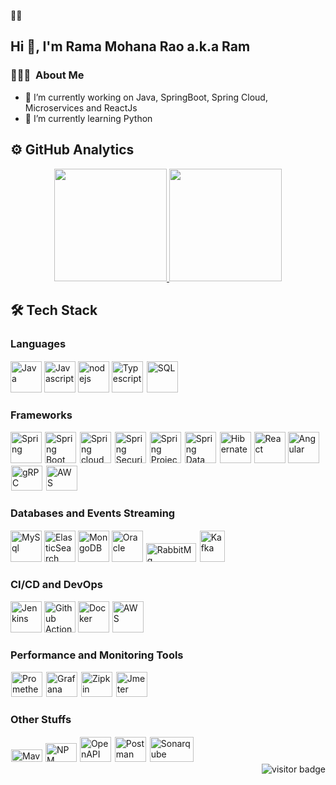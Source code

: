 🌱🔭
## Hi 👋, I'm Rama Mohana Rao a.k.a Ram
<!--### Hi there 👋-->
### 👨🏻‍💻 &nbsp;About Me 

- 🔭 I’m currently working on Java, SpringBoot, Spring Cloud, Microservices and ReactJs
- 🌱 I’m currently learning Python

## ⚙ GitHub Analytics

<p align="center">
<a href="https://github.com/rammohan222">
  <img height="180em" src="https://github-readme-stats-eight-theta.vercel.app/api?username=rammohan222&show_icons=true&theme=cobalt&include_all_commits=true&count_private=true"/>
  <img height="180em" src="https://github-readme-stats-eight-theta.vercel.app/api/top-langs/?username=rammohan222&layout=compact&langs_count=8&theme=cobalt"/>
</a>
</p>

## 🛠 Tech Stack

### Languages

<div>
<img title="Java" src="https://logo.letskhabar.com/img?tool=java" width="50px"> 
<img title="Javascript" src="https://logo.letskhabar.com/img?tool=javascript" width="50px">
<img title="nodejs" src="https://logo.letskhabar.com/img?tool=nodejs" width="50px">
<img title="Typescript" src="https://logo.letskhabar.com/img?tool=typescript" width="50px">
<img title="SQL" src="http://www.iconhot.com/icon/png/coded/64/sql-1.png" width="50px" style="border: 2px solid white">


<!-- <img title="Scala" src="https://www.scala-lang.org/resources/img/frontpage/scala-spiral.png" width="50px" height="50px" style="border: 2px solid white"> -->
<!-- <img title="Dart" src="https://logo.letskhabar.com/img?tool=dart" width="50px"> -->
<!-- <img title="Golang" src="https://logo.letskhabar.com/img?tool=golang" width="50px"> -->
<!-- <img title="Bash" src="https://www.cyberciti.biz/media/new/category/old/terminal.png" width="50px" style="border: 2px solid white"> -->
<!-- <img title="Solidity" src="https://pbs.twimg.com/profile_images/1240311693177167892/-5a2yoQp_400x400.jpg" width="50px" style="border: 2px solid white"> -->
</div>

### Frameworks

<div>
<img title="Spring" src="https://logo.letskhabar.com/img?tool=spring" width="50px">
<img title="Spring Boot" src="https://pbs.twimg.com/profile_images/1235868806079057921/fTL08u_H_400x400.png" width="50px" style="border: 1px solid white">
<img title="Spring cloud" src="https://avatars.githubusercontent.com/u/8216893?s=200&v=4" width="50px" style="border: 1px solid white">
<img title="Spring Security" src="https://pbs.twimg.com/profile_images/1235983944463585281/AWCKLiJh_400x400.png" width="50px" style="border: 1px solid white">
<img title="Spring Project Reactor" src="https://pbs.twimg.com/profile_images/1235875169127796736/yuLH2iKt_400x400.png" width="50px" style="border: 1px solid white">
<img title="Spring Data" src="https://pbs.twimg.com/profile_images/1235945452304031744/w55Uc_O9_400x400.png" width="50px" height="50px" style="border: 1px solid white">
<img title="Hibernate" src="https://hibernate.org//images/hibernate-logo.svg" width="50px" height="50px" style="border: 1px solid white">
  
<!-- <img title="Flutter" src="https://logo.letskhabar.com/img?tool=flutter" width="50px"> -->
<!-- <img title="GraphQL" src="https://logo.letskhabar.com/img?tool=graphql" width="50px"> -->
<img title="React" src="https://logo.letskhabar.com/img?tool=react" width="50px">
<img title="Angular" src="https://logo.letskhabar.com/img?tool=angularjs" width="50px">
<!-- <img title="gRPC" src="https://rsocket.io/img/r-socket-pink.svg" width="50px" height="40px" style="border: 1px solid white"> -->
<img title="gRPC" src="https://grpc.io/img/logos/grpc-icon-color.png" width="50px" height="40px" style="border: 1px solid white">
<!-- <img title="TestContainers" src="https://d33wubrfki0l68.cloudfront.net/13c9a4b570398ec611da4ec48085caaa48c5f2d2/39fb0/logo.svg" width="50px" height="40px" style="border: 1px solid white"> -->
<img title="AWS Serverless" src="https://pbs.twimg.com/profile_images/877479427717902336/M2tspeaW_400x400.jpg" width="50px" height="40px" style="border: 1px solid white">
</div>

### Databases and Events Streaming

<div>
<img title="MySql" src="https://logo.letskhabar.com/img?tool=mysql" width="50px">
<!-- <img title="Liquibase" src="https://www.liquibase.org/wp-content/uploads/sites/6/2020/05/Liquibase_community_logo_horizontal_RGB.png" width="50px" height="20px" style="border: 1px solid white"> -->
<img title="ElasticSearch" src="https://logo.letskhabar.com/img?tool=elasticsearch" width="50px">
<img title="MongoDB" src="https://logo.letskhabar.com/img?tool=mongodb" width="50px">
<img title="Oracle" src="https://logo.letskhabar.com/img?tool=oracle" width="50px">
<!-- <img title="PostgresSql" src="https://logo.letskhabar.com/img?tool=postgresql" width="50px"> -->
<!-- <img title="MariaDB" src="https://logo.letskhabar.com/img?tool=mariadb" width="50px"> -->
<img title="RabbitMq" src="https://upload.wikimedia.org/wikipedia/commons/7/71/RabbitMQ_logo.svg" width="80px" height="30px" style="border: 1px solid white">
<img title="Kafka" src="https://pbs.twimg.com/profile_images/781633389577195521/kazUJooF_400x400.jpg" width="40px" height="50px" style="border: 1px solid white">
<!-- <img title="Neo4j" src="https://dist.neo4j.com/wp-content/uploads/neo4j_logo_globe1.png" width="50px" height="50px" style="border: 1px solid white"> -->
</div>

### CI/CD and DevOps

<div>
<img title="Jenkins" src="https://logo.letskhabar.com/img?tool=jenkins" width="50px">
<!-- <img title="Travis" src="https://logo.letskhabar.com/img?tool=travis" width="50px"> -->
<img title="Github Actions" src="https://avatars.githubusercontent.com/u/44036562?s=200&v=4" width="50px">
<!-- <img title="GitLab" src="https://pbs.twimg.com/profile_images/1447275762738941961/wGTPEw7B_400x400.jpg" width="50px"> -->
<img title="Docker" src="https://logo.letskhabar.com/img?tool=docker" width="50px">
<!-- <img title="Kubernetes" src="https://logo.letskhabar.com/img?tool=kubernetes" width="50px"> -->
<!-- <img title="Helm" src="https://helm.sh/img/helm.svg" width="50px" height="50px" style="border: 1px solid white"> -->
<!-- <img title="FluxCD" src="https://pbs.twimg.com/profile_images/1331259245585690628/i-M9zkgc_400x400.jpg" width="50px" height="50px" style="border: 1px solid white"> -->
<!-- <img title="Istio" src="https://istio.io/latest/img/istio-whitelogo-bluebackground-unframed.svg" width="50px" height="50px" style="border: 1px solid white"> -->
<!-- <img title="Azure" src="https://pbs.twimg.com/profile_images/1268207800313774080/KF9pXfXU_400x400.jpg" width="50px" height="50px" style="border: 1px solid white"> -->
<img title="AWS" src="https://upload.wikimedia.org/wikipedia/commons/thumb/9/93/Amazon_Web_Services_Logo.svg/1280px-Amazon_Web_Services_Logo.svg.png" width="50px" height="50px" style="border: 1px solid white">
<!-- <img title="GCP" src="https://cloud.google.com/images/social-icon-google-cloud-1200-630.png" width="50px" height="50px" style="border: 1px solid white"> -->
</div>

### Performance and Monitoring Tools

<div>
<!-- <img title="Gattling" src="https://gatling.io/wp-content/uploads/2019/06/Gatling-new-design.png" width="50px" height="40px" style="border: 1px solid white"> -->
<img title="Prometheus" src="https://assets-global.website-files.com/5936cb8d0ccd8d78aca827c5/5a8c3ea383182b000179d38a_256x256%20webclip_webclip.png" width="50px" height="40px" style="border: 1px solid white">
<img title="Grafana" src="https://pbs.twimg.com/profile_images/1204869696132190212/HxPK_45O_400x400.jpg" width="50px" height="40px" style="border: 1px solid white">
<img title="Zipkin" src="https://pbs.twimg.com/profile_images/2284456438/8leuukuhknbc8fj0eg42_400x400.png" width="50px" height="40px" style="border: 1px solid white">
<!-- <img title="K6" src="https://k6.io/images/landscape-icon.png" width="50px" height="40px" style="border: 1px solid white"> -->
<img title="Jmeter" src="https://pbs.twimg.com/profile_images/721661302196842496/8mAJQD05_400x400.jpg" width="50px" height="40px" style="border: 1px solid white">
<!-- <img title="Filebeat" src="https://www.fluentd.org/images/miscellany/fluentd-logo.png" width="50px" height="40px" style="border: 1px solid white"> -->
</div>


### Other Stuffs

<div>
<img title="Maven" src="https://maven.apache.org/images/maven-logo-black-on-white.png" height="20px" width="50px" style="border: 1px solid white">
<img title="NPM" src="https://logo.letskhabar.com/img?tool=npm" width="50px" height="30px">
<!-- <img title="Jhipster" src="https://upload.wikimedia.org/wikipedia/commons/5/56/JHipster-logo.png" width="50px" height="40px" style="border: 1px solid white"> -->
<!-- <img title="Debezium" src="https://pbs.twimg.com/profile_images/790917668517752832/IkKA5JgJ_400x400.jpg" width="50px" height="40px" style="border: 1px solid white"> -->
<!-- <img title="Keycloak" src="https://aws1.discourse-cdn.com/free1/uploads/keycloak/original/1X/eb342909d95cf32cbb7517610022c6a0046a9ffb.png" width="50px" height="40px" style="border: 1px solid white"> -->
<img title="OpenAPI" src="https://pbs.twimg.com/profile_images/950508436935995393/L8C2-2bd_400x400.jpg" width="50px" height="40px" style="border: 1px solid white">
<img title="Postman" src="https://pbs.twimg.com/profile_images/1420733347131756549/cNnhvGE9_400x400.jpg" width="50px" height="40px" style="border: 1px solid white">
<img title="Sonarqube" src="https://www.sonarqube.org/logos/index/sonarqube-logo.png" width="70px" height="40px" style="border: 1px solid white">
</div>

<img src="https://visitor-badge.glitch.me/badge?page_id=rammohan222.visitor-badge" alt="visitor badge" align="right"/>
<!--
**RamMohan222/RamMohan222** is a ✨ _special_ ✨ repository because its `README.md` (this file) appears on your GitHub profile.

Here are some ideas to get you started:

- 🔭 I’m currently working on ...
- 🌱 I’m currently learning ...
- 👯 I’m looking to collaborate on ...
- 🤔 I’m looking for help with ...
- 💬 Ask me about ...
- 📫 How to reach me: ...
- 😄 Pronouns: ...
- ⚡ Fun fact: ...
-->
